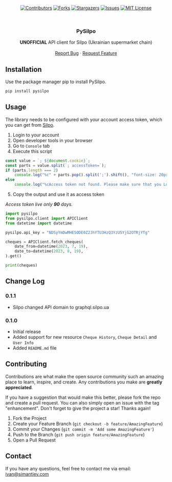 <div align="center">

[![Contributors][contributors-shield]][contributors-url]
[![Forks][forks-shield]][forks-url]
[![Stargazers][stars-shield]][stars-url]
[![Issues][issues-shield]][issues-url]
[![MIT License][license-shield]][license-url]

</div>

<br />
<div align="center">
  <h3 align="center">PySilpo</h3>

  <p align="center">
    <b>UNOFFICIAL</b> API client for Silpo (Ukrainian supermarket chain)
    <br />
    <br />
    <a href="https://github.com/iYasha/pysilpo/issues">Report Bug</a>
    ·
    <a href="https://github.com/iYasha/pysilpo/issues">Request Feature</a>
  </p>
</div>

## Installation

Use the package manager pip to install PySilpo.

```bash
pip install pysilpo 
```

## Usage

The library needs to be configured with your account access token, 
which you can get from [Silpo](https://silpo.ua/).
1. Login to your account
2. Open developer tools in your browser
3. Go to `Console` tab
4. Execute this script
```javascript
const value = `; ${document.cookie}`;
const parts = value.split(`; accessToken=`);
if (parts.length === 2)
    console.log("%c" + parts.pop().split(';').shift(), "font-size: 20px; color: green;");
else
    console.log("%cAccess token not found. Please make sure that you Logged in your account!", "font-size: 20px; color: red;")
```
5. Copy the output and use it as access token

<i>Access token live only <b>90</b> days.</i>

```python
import pysilpo
from pysilpo.client import APIClient
from datetime import datetime

pysilpo.api_key = "NDSyYmDwMHE5ODE0Z2JhYTU3HzQ3YzU5YjG2OTRjYTg"

cheques = APIClient.fetch_cheques(
    date_from=datetime(2023, 7, 19),
    date_to=datetime(2023, 8, 19),
).get()

print(cheques)
```

## Change Log

### 0.1.1
- Silpo changed API domain to graphql.silpo.ua

### 0.1.0
- Initial release
- Added support for new resource `Cheque History`, `Cheque Detail` and `User Info`
- Added `README.md` file

## Contributing
Contributions are what make the open source community such an amazing place to learn, inspire, and create. Any contributions you make are **greatly appreciated**.

If you have a suggestion that would make this better, please fork the repo and create a pull request. You can also simply open an issue with the tag "enhancement".
Don't forget to give the project a star! Thanks again!

1. Fork the Project
2. Create your Feature Branch (`git checkout -b feature/AmazingFeature`)
3. Commit your Changes (`git commit -m 'Add some AmazingFeature'`)
4. Push to the Branch (`git push origin feature/AmazingFeature`)
5. Open a Pull Request

## Contact
If you have any questions, feel free to contact me via email: [ivan@simantiev.com](mailto:ivan@simantiev.com)

<!-- MARKDOWN LINKS & IMAGES -->
<!-- https://www.markdownguide.org/basic-syntax/#reference-style-links -->
[contributors-shield]: https://img.shields.io/github/contributors/iyasha/pysilpo.svg?style=for-the-badge
[contributors-url]: https://github.com/iyasha/pysilpo/graphs/contributors
[forks-shield]: https://img.shields.io/github/forks/iyasha/pysilpo.svg?style=for-the-badge
[forks-url]: https://github.com/iyasha/pysilpo/network/members
[stars-shield]: https://img.shields.io/github/stars/iyasha/pysilpo.svg?style=for-the-badge
[stars-url]: https://github.com/iyasha/pysilpo/stargazers
[issues-shield]: https://img.shields.io/github/issues/iyasha/pysilpo.svg?style=for-the-badge
[issues-url]: https://github.com/iyasha/pysilpo/issues
[license-shield]: https://img.shields.io/github/license/iyasha/pysilpo.svg?style=for-the-badge
[license-url]: https://github.com/iyasha/pysilpo/blob/master/LICENSE